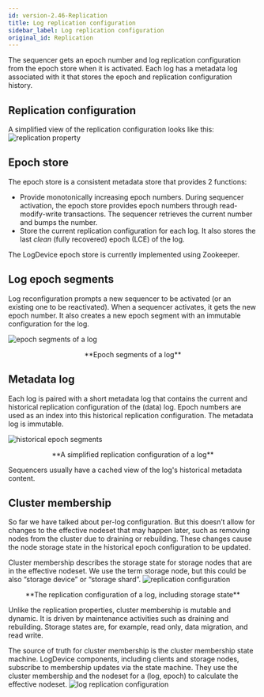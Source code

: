 ```yaml
---
id: version-2.46-Replication
title: Log replication configuration
sidebar_label: Log replication configuration
original_id: Replication
---
```


The sequencer gets an epoch number and log replication configuration from the epoch store when it is activated. Each log has a metadata log associated with it that stores the epoch and replication configuration history.

##  Replication configuration

A simplified view of the replication configuration looks like this:
![replication property](assets/writepath/replication_property.png)

## Epoch store

The epoch store is a consistent metadata store that provides 2 functions:

* Provide monotonically increasing epoch numbers. During sequencer activation, the epoch store provides epoch numbers through read-modify-write transactions. The sequencer retrieves the current number and bumps the number.
* Store the current replication configuration for each log. It also stores the last *clean* (fully recovered) epoch (LCE) of the log.

The LogDevice epoch store is currently implemented using Zookeeper.

## Log epoch segments

Log reconfiguration prompts a new sequencer to be activated (or an existing one to be reactivated). When a sequencer activates, it gets the new epoch number. It also creates a new epoch segment with an immutable configuration for the log.

![epoch segments of a log](assets/replication/epoch_segments_of_a_log.png)

<center>**Epoch segments of a log**</center>

## Metadata log

Each log is paired with a short metadata log that contains the current and historical replication configuration of the (data) log. Epoch numbers are used as an index into this historical replication configuration. The metadata log is immutable.

![historical epoch segments](assets/replication/historical_epoch_segments.png)

<center>**A simplified replication configuration of a log**</center>

Sequencers usually have a cached view of the log's historical metadata content.

## Cluster membership

So far we have talked about per-log configuration. But this doesn’t allow for changes to the effective nodeset that may happen later, such as removing nodes from the cluster due to draining or rebuilding. These changes cause the node storage state in the historical epoch configuration to be updated.

Cluster membership describes the storage state for storage nodes that are in the effective nodeset. We use the term storage node, but this could be also “storage device” or “storage shard”.
![replication configuration](assets/replication/replication_configuration.png)

<center>**The replication configuration of a log, including storage state**</center>

Unlike the replication properties, cluster membership is mutable and dynamic. It is driven by maintenance activities such as draining and rebuilding. Storage states are, for example, read only, data migration, and read write.

The source of truth for cluster membership is the cluster membership state machine. LogDevice components, including clients and storage nodes, subscribe to membership updates via the state machine. They use the cluster membership and the nodeset for a (log, epoch) to calculate the effective nodeset.
![log replication configuration](assets/replication/log_replication_configuration.png)
